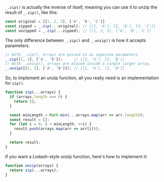 `_.zip()` is actually the inverse of itself, meaning you can use it to unzip the result of `_.zip()`, like this:

```javascript
const original = [[1, 2, 3], ['A', 'B', 'C']]
const zipped = _.zip(...original); // [[1, 'A'], [2, 'B'], [3, 'C']]
const unzipped = _.zip(...zipped); // [[1, 2, 3], ['A', 'B', 'C']]
```

The only difference between `_.zip()` and `_.unzip()` is how it accepts parameters.

```javascript
// With _.zip(), arrays are passed in as separate parameters
_.zip([1, 2], ['A', 'B']);     // [[1, 'A'], [2, 'B']]
// With _.unzip(), arrays are placed inside a single larger array.
_.unzip([[1, 2], ['A', 'B']]); // [[1, 'A'], [2, 'B']]
```

So, to implement an unzip function, all you really need is an implementation for `zip()`.

```javascript
function zip(...arrays) {
  if (arrays.length === 0) {
    return [];
  }

  const minLength = Math.min(...arrays.map(arr => arr.length));
  const result = [];
  for (let i = 0; i < minLength; ++i) {
    result.push(arrays.map(arr => arr[i]));
  }

  return result;
}
```

If you want a Lodash-style unzip function, here's how to implement it:

```javascript
function unzip(arrays) {
  return zip(...arrays);
}
```
